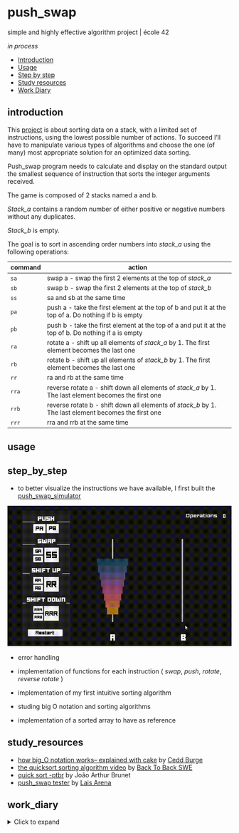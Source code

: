 # push_swap
 simple and highly effective algorithm project | école 42

*in process*

* [Introduction](#introduction)
* [Usage](#usage)
* [Step by step](#step_by_step)
* [Study resources](#study_resources)
* [Work Diary](#work_diary)

## introduction

This [project](./study_resources/en.subject.pdf) is about sorting data on a stack, with a limited set of instructions, using the lowest possible number of actions. To succeed I’ll have to manipulate various types of algorithms and choose the one (of many) most appropriate solution for an optimized data sorting.

Push_swap program needs to calculate and display on the standard output the smallest sequence of instruction that sorts the integer arguments received.

The game is composed of 2 stacks named a and b.

*Stack_a* contains a random number of either positive or negative numbers without any duplicates.

*Stack_b* is empty.

The goal is to sort in ascending order numbers into *stack_a* using the following operations:


command  | action |
---|------|
`sa` | swap a - swap the first 2 elements at the top of *stack_a*					|
`sb` | swap b - swap the first 2 elements at the top of *stack_b*	|
`ss` | sa and sb at the same time |
`pa` | push a - take the first element at the top of b and put it at the top of a. Do nothing if b is empty|
`pb` | push b - take the first element at the top of a and put it at the top of b. Do nothing if a is empty |
`ra` | rotate a - shift up all elements of *stack_a* by 1. The first element becomes the last one			|
`rb` | rotate b - shift up all elements of *stack_b* by 1. The first element becomes the last one 		|
`rr` | ra and rb at the same time			|
`rra` |  reverse rotate a - shift down all elements of *stack_a* by 1. The last element becomes the first one	|
`rrb` |  reverse rotate b - shift down all elements of *stack_b* by 1. The last element becomes the first one	|
`rrr` | rra and rrb at the same time		|


## usage

## step_by_step

* to better visualize the instructions we have available, I first built the [push_swap_simulator](https://phemsi-a.itch.io/push-swap)

![](./study_resources/simulator.gif)

* error handling

* implementation of functions for each instruction ( *swap*, *push*, *rotate*, *reverse rotate* )

* implementation of my first intuitive sorting algorithm

* studing big O notation and sorting algorithms

* implementation of a sorted array to have as reference


## study_resources

* [how big_O notation works– explained with cake](https://www.freecodecamp.org/news/big-o-notation/) by [Cedd Burge](https://www.freecodecamp.org/news/author/cedd/)
* [the quicksort sorting algorithm video](https://www.youtube.com/watch?v=uXBnyYuwPe8) by [Back To Back SWE](https://www.youtube.com/channel/UCmJz2DV1a3yfgrR7GqRtUUA)
* [quick sort -ptbr](https://joaoarthurbm.github.io/eda/posts/quick-sort/) by João Arthur Brunet
* [push_swap tester](https://github.com/laisarena/push_swap_tester) by [Lais Arena](https://github.com/laisarena)

## work_diary

<details>
  <summary>Click to expand </summary>

* 22/05: After reading the pdf, I felt that it would be good to have a way of visualizing the set of possible instructions that I have, so I started to make a simulator prototype in Unity

* 23/05: simulator prototype finished 

* 24/05: I made a simple makefile to start, coded handling error functions (non-integer inputs, integer overflow and number duplicates) and initialized stack_a with linked lists.

* 25/05: I was having an issue with `0` passing as argument, so I changed the way I was checking if the args are all integers. Swap, push, rotate and reverse rotate are implemented. I chose to change my linked list to make them a doubly linked list, so I can keep track of the previous and following numbers

* 26/05: Functions to check if stack_a are full and sorted are implemented and working properly

* 27/05: I added a function to check if a stack is reverse sorted, and implemented a logic to sort the numbers:
  * check if stack_a is sorted and if stack_b is reverse sorted, to decide what steps to make
  * define between three numbers (first, second, and last) from stack_a wich one is the smallest and send it to stack_b, placing in the best of three spots (first, second and last)
  * when stack_a is sorted and stack_b is reverse sorted, push numbers from b to a

* 28/05: While trying to find a bug, I discovered a problem in swap function with the previous pointer management and fixed it

* 29/05: The program is being able to sort any amount of numbers without any issues, but it is not optimized, therefore bigger numbers (>100) are taking too many steps

* 30/05: In order to optimize the code, I studied sorting algorithms and started to code a function that makes an ordered array from the number list

* 31/05: I  organized my variables inside structs and implemented a quick sort function to order the array that will be used as reference. The rest of the day was spent trying to make this new sorting try, passing to stack_b the lower half of the numbers

* 01/06 - 02/06: hello ~~darkness~~ procrastination my old friend

* 03/06: Trying to get small chunks at a time, I started to debug the new messy code with small numbers, step by step, correcting some weird parts and optimizing it a bit. Tomorrow I need to debug a set of numbers that the code is unable to sort (`-44 -12 86 -85 -60`)

* 04/06: I felt that my logic was not going anywhere, so I erased my `lets_sort` function and spent the hole day figuring out another way to sort the numbers and starting to code. Basically, I'm trying to split the first stack in half, send it to *stack_b* and bring it back sorting it. In that point I should have a little bit sorted and a bigger amount not sorted, so I send half of the non-sorted part to *stack_b* and repeat the process over and over.

* 05/06: Continued to implement the new sorting logic and refactored some parts of the code. I changed many functions to make them recursive, it was a good and joyfull exercise.

* 06/06: So, decided to implemented a index in my link list nodes, to better keep track of the numbers without always have to refeer to the ordered array. I implemented the firts part of the algorithm, and it's sorting medium stacks. 

* 07/06: The basics of the new sorting logic was implemented and working! It's much better than the last one with 100 numbers, but still pretty uneficcient with 500.

* 08/06: The new function to reduce the total amount of instructions by replacing matching neighbors ("ra" and "rb" or "rra" and "rrb" or "sa" or "sb") for their synthetic version ("rr", "rrr", "ss") is implemented.